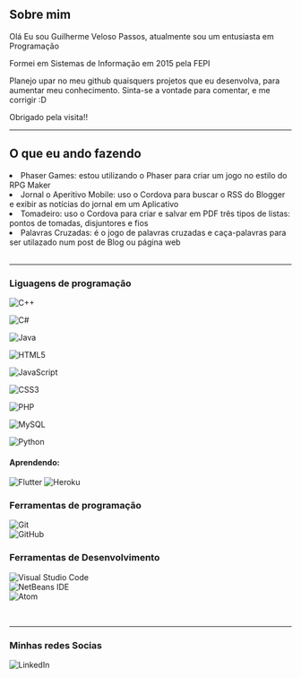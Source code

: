 <style type="text/css">
  .h2{
    background-color: gray;
  }
</style>

<h2> Sobre mim </h2>

Olá Eu sou Guilherme Veloso Passos, atualmente sou um entusiasta em Programação

Formei em Sistemas de Informação em 2015 pela FEPI 

Planejo upar no meu github quaisquers projetos que eu desenvolva, para aumentar meu conhecimento.
Sinta-se a vontade para comentar, e me corrigir :D

Obrigado pela visita!!
<hr>
<h2> O que eu ando fazendo  </h2>
  <li>Phaser Games: estou utilizando o Phaser para criar um jogo no estilo do RPG Maker </li>
  
  <li>Jornal o Aperitivo Mobile: uso o Cordova para buscar o RSS do Blogger e exibir as notícias do jornal em um Aplicativo </li>

  <li>Tomadeiro: uso o Cordova para criar e salvar em PDF três tipos de listas: pontos de tomadas, disjuntores e fios</li> 

  <li>Palavras Cruzadas: é o jogo de palavras cruzadas e caça-palavras para ser utilazado num post de Blog ou página web </li>
  <br>

<hr>

<h3>Liguagens de programação </h3>

![C++](https://img.shields.io/badge/c++-%2300599C.svg?style=for-the-badge&logo=c%2B%2B&logoColor=white)

![C#](https://img.shields.io/badge/c%23-%23239120.svg?style=for-the-badge&logo=c-sharp&logoColor=white)

![Java](https://img.shields.io/badge/java-%23ED8B00.svg?style=for-the-badge&logo=java&logoColor=white)

![HTML5](https://img.shields.io/badge/html5-%23E34F26.svg?style=for-the-badge&logo=html5&logoColor=white)

![JavaScript](https://img.shields.io/badge/javascript-%23323330.svg?style=for-the-badge&logo=javascript&logoColor=%23F7DF1E)

![CSS3](https://img.shields.io/badge/css3-%231572B6.svg?style=for-the-badge&logo=css3&logoColor=white)

![PHP](https://img.shields.io/badge/php-%23777BB4.svg?style=for-the-badge&logo=php&logoColor=white)

![MySQL](https://img.shields.io/badge/mysql-%2300f.svg?style=for-the-badge&logo=mysql&logoColor=white)

![Python](https://img.shields.io/badge/python-3670A0?style=for-the-badge&logo=python&logoColor=ffdd54)

<h4>Aprendendo:</h4>

![Flutter](https://img.shields.io/badge/Flutter-%2302569B.svg?style=for-the-badge&logo=Flutter&logoColor=white)
![Heroku](https://img.shields.io/badge/heroku-%23430098.svg?style=for-the-badge&logo=heroku&logoColor=white)

 <h3>Ferramentas de programação </h3>
  
![Git](https://img.shields.io/badge/git-%23F05033.svg?style=for-the-badge&logo=git&logoColor=white)
<br>
![GitHub](https://img.shields.io/badge/github-%23121011.svg?style=for-the-badge&logo=github&logoColor=white)

<h3> Ferramentas de Desenvolvimento</h3>

![Visual Studio Code](https://img.shields.io/badge/Visual%20Studio%20Code-0078d7.svg?style=for-the-badge&logo=visual-studio-code&logoColor=white)
<br>
![NetBeans IDE](https://img.shields.io/badge/NetBeansIDE-1B6AC6.svg?style=for-the-badge&logo=apache-netbeans-ide&logoColor=white)
<br>
![Atom](https://img.shields.io/badge/Atom-%2366595C.svg?style=for-the-badge&logo=atom&logoColor=white)


<br/>

<hr>
<h3> Minhas redes Socias </h3>

![LinkedIn](https://img.shields.io/badge/linkedin-%230077B5.svg?style=for-the-badge&logo=linkedin&logoColor=white&link=https://www.linkedin.com/in/guilherme-veloso-passos-44ba43260/)

